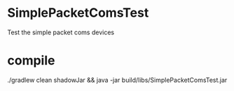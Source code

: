 # SimplePacketComsTest
Test the simple packet coms devices

# compile

./gradlew clean shadowJar && java -jar build/libs/SimplePacketComsTest.jar
